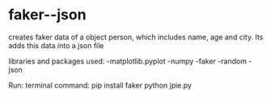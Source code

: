 # faker--json
creates faker data of a object person, which includes name, age and city. Its adds this data into a json file

libraries and packages used: -matplotlib.pyplot -numpy -faker -random -json

Run: terminal command: pip install faker python jpie.py
